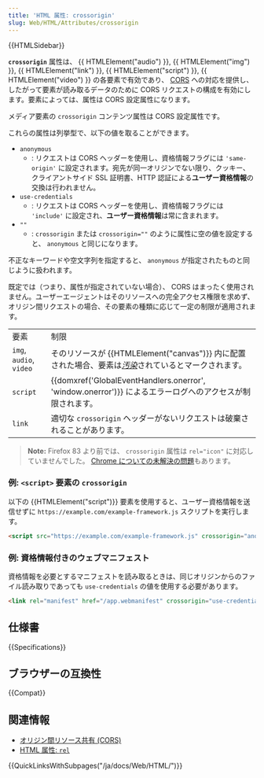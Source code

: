 ```yaml
---
title: 'HTML 属性: crossorigin'
slug: Web/HTML/Attributes/crossorigin
---
```

{{HTMLSidebar}}

**`crossorigin`** 属性は、 {{ HTMLElement("audio") }}, {{ HTMLElement("img") }}, {{ HTMLElement("link") }}, {{ HTMLElement("script") }}, {{ HTMLElement("video") }} の各要素で有効であり、 [CORS](/ja/docs/Web/HTTP/CORS) への対応を提供し、したがって要素が読み取るデータのために CORS リクエストの構成を有効にします。要素によっては、属性は CORS 設定属性になります。

メディア要素の `crossorigin` コンテンツ属性は CORS 設定属性です。

これらの属性は列挙型で、以下の値を取ることができます。

- `anonymous`
  - : リクエストは CORS ヘッダーを使用し、資格情報フラグには `'same-origin'` に設定されます。宛先が同一オリジンでない限り、クッキー、クライアントサイド SSL 証明書、HTTP 認証による**ユーザー資格情報**の交換は行われません。
- `use-credentials`
  - : リクエストは CORS ヘッダーを使用し、資格情報フラグには `'include'` に設定され、**ユーザー資格情報**は常に含まれます。
- `""`
  - : `crossorigin` または `crossorigin=""` のように属性に空の値を設定すると、 `anonymous` と同じになります。

不正なキーワードや空文字列を指定すると、 `anonymous` が指定されたものと同じように扱われます。

既定では（つまり、属性が指定されていない場合）、 CORS はまったく使用されません。ユーザーエージェントはそのリソースへの完全アクセス権限を求めず、オリジン間リクエストの場合、その要素の種類に応じて一定の制限が適用されます。

<table class="no-markdown">
  <tbody>
    <tr>
      <td class="header">要素</td>
      <td class="header">制限</td>
    </tr>
    <tr>
      <td><code>img</code>, <code>audio</code>, <code>video</code></td>
      <td>
        そのリソースが {{HTMLElement("canvas")}} 内に配置された場合、要素は<a href="/ja/docs/Web/HTML/CORS_enabled_image#security_and_tainted_canvases"><em>汚染</em></a>されているとマークされます。
      </td>
    </tr>
    <tr>
      <td><code>script</code></td>
      <td>
        {{domxref('GlobalEventHandlers.onerror', 'window.onerror')}} によるエラーログへのアクセスが制限されます。
      </td>
    </tr>
    <tr>
      <td><code>link</code></td>
      <td>
        適切な <code>crossorigin</code> ヘッダーがないリクエストは破棄されることがあります。
      </td>
    </tr>
  </tbody>
</table>

> **Note:** Firefox 83 より前では、 `crossorigin` 属性は `rel="icon"` に対応していませんでした。 [Chrome についての未解決の問題](https://bugs.chromium.org/p/chromium/issues/detail?id=1121645)もあります。

### 例: `<script>` 要素の `crossorigin`

以下の {{HTMLElement("script")}} 要素を使用すると、ユーザー資格情報を送信せずに `https://example.com/example-framework.js` スクリプトを実行します。

```html
<script src="https://example.com/example-framework.js" crossorigin="anonymous"></script>
```

### 例: 資格情報付きのウェブマニフェスト

資格情報を必要とするマニフェストを読み取るときは、同じオリジンからのファイル読み取りであっても `use-credentials` の値を使用する必要があります。

```html
<link rel="manifest" href="/app.webmanifest" crossorigin="use-credentials">
```

## 仕様書

{{Specifications}}

## ブラウザーの互換性

{{Compat}}

## 関連情報

- [オリジン間リソース共有 (CORS)](/ja/docs/Web/HTTP/CORS)
- [HTML 属性: `rel`](/ja/docs/Web/HTML/Attributes/rel)

{{QuickLinksWithSubpages("/ja/docs/Web/HTML/")}}
